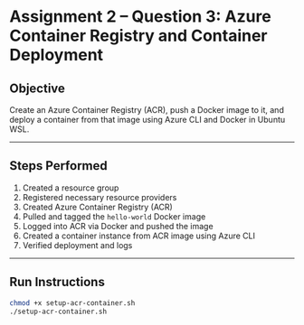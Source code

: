 # Assignment 2 – Question 3: Azure Container Registry and Container Deployment

## Objective

Create an Azure Container Registry (ACR), push a Docker image to it, and deploy a container from that image using Azure CLI and Docker in Ubuntu WSL.

---

## Steps Performed

1. Created a resource group
2. Registered necessary resource providers
3. Created Azure Container Registry (ACR)
4. Pulled and tagged the `hello-world` Docker image
5. Logged into ACR via Docker and pushed the image
6. Created a container instance from ACR image using Azure CLI
7. Verified deployment and logs

---

## Run Instructions

```bash
chmod +x setup-acr-container.sh
./setup-acr-container.sh

